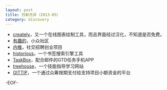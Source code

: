 ```yaml
---
layout: post
title: 日新月异（2013-05）
category: discovery
---
```


* [creately](http://creately.com/)，又一个在线图表绘制工具，而且界面经过汉化，不知道是否免费。
* [有趣的](http://youqu.de/)，小众社区
* [内推](http://www.neitui.me/)，社交招聘创业项目
* [historious](http://historio.us/)，一个书签搜索引擎工具
* [TaskBox](http://taskbox.co/)，配合邮件的GTD任务手机APP
* [treehouse](http://teamtreehouse.com/)，一个技能指导学习网站
* [GITTIP](https://www.gittip.com/)，一个通过众筹按期支付给支持项目小额资金的平台

-EOF-
